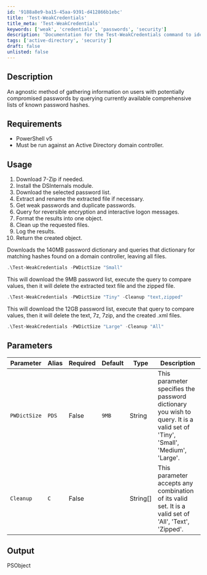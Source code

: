 ```yaml
---
id: '9188a8e9-ba15-45aa-9391-d412866b1ebc'  
title: 'Test-WeakCredentials'  
title_meta: 'Test-WeakCredentials'  
keywords: ['weak', 'credentials', 'passwords', 'security']  
description: 'Documentation for the Test-WeakCredentials command to identify users with potentially compromised passwords by querying known password hashes.'  
tags: ['active-directory', 'security']  
draft: false  
unlisted: false  
---  
```


## Description  
An agnostic method of gathering information on users with potentially compromised passwords by querying currently available comprehensive lists of known password hashes.  

## Requirements  
- PowerShell v5  
- Must be run against an Active Directory domain controller.  

## Usage  
1. Download 7-Zip if needed.  
2. Install the DSInternals module.  
3. Download the selected password list.  
4. Extract and rename the extracted file if necessary.  
5. Get weak passwords and duplicate passwords.  
6. Query for reversible encryption and interactive logon messages.  
7. Format the results into one object.  
8. Clean up the requested files.  
9. Log the results.  
10. Return the created object.  

Downloads the 140MB password dictionary and queries that dictionary for matching hashes found on a domain controller, leaving all files.  
```powershell  
.\Test-WeakCredentials -PWDictSize "Small"  
```  
This will download the 9MB password list, execute the query to compare values, then it will delete the extracted text file and the zipped file.  
```powershell  
.\Test-WeakCredentials -PWDictSize "Tiny" -Cleanup "text,zipped"  
```  
This will download the 12GB password list, execute that query to compare values, then it will delete the text, 7z, 7zip, and the created .xml files.  
```powershell  
.\Test-WeakCredentials -PWDictSize "Large" -Cleanup "All"  
```  

## Parameters  
| Parameter    | Alias | Required | Default | Type     | Description                                                                                                                     |  
| ------------ | ----- | -------- | ------- | -------- | ------------------------------------------------------------------------------------------------------------------------------- |  
| `PWDictSize` | `PDS` | False    | `9MB`   | String   | This parameter specifies the password dictionary you wish to query. It is a valid set of 'Tiny', 'Small', 'Medium', 'Large'. |  
| `Cleanup`    | `C`   | False    |         | String[] | This parameter accepts any combination of its valid set. It is a valid set of 'All', 'Text', 'Zipped'.                       |  

## Output  
PSObject  




